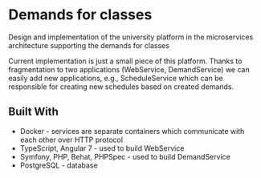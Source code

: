 # Demands for classes
Design and implementation of the university platform in the microservices architecture supporting the demands for classes

Current implementation is just a small piece of this platform. Thanks to fragmentation to two applications (WebService, DemandService) we can easily add new applications, e.g., ScheduleService which can be responsible for creating new schedules based on created demands.

## Built With
* Docker - services are separate containers which communicate with each other over HTTP protocol
* TypeScript, Angular 7 - used to build WebService
* Symfony, PHP, Behat, PHPSpec - used to build DemandService
* PostgreSQL - database
